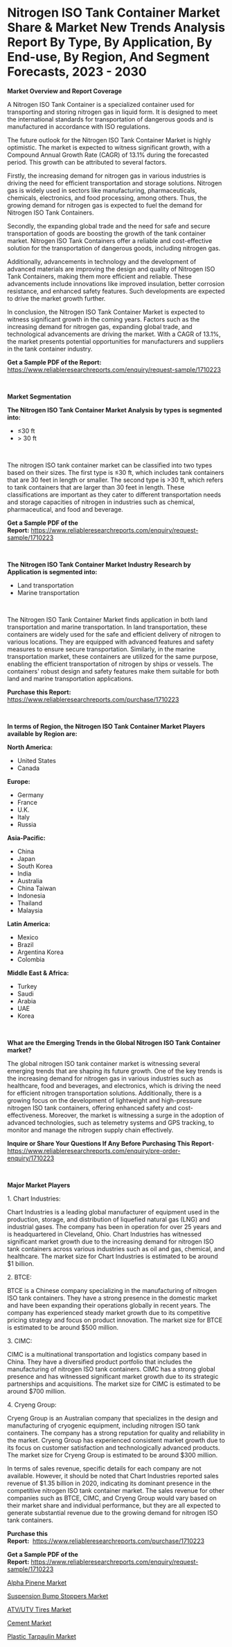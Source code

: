 <p><h1>Nitrogen ISO Tank Container Market Share & Market New Trends Analysis Report By Type, By Application, By End-use, By Region, And Segment Forecasts, 2023 - 2030</h1></p><p><strong>Market Overview and Report Coverage</strong></p>
<p><p>A Nitrogen ISO Tank Container is a specialized container used for transporting and storing nitrogen gas in liquid form. It is designed to meet the international standards for transportation of dangerous goods and is manufactured in accordance with ISO regulations.</p><p>The future outlook for the Nitrogen ISO Tank Container Market is highly optimistic. The market is expected to witness significant growth, with a Compound Annual Growth Rate (CAGR) of 13.1% during the forecasted period. This growth can be attributed to several factors.</p><p>Firstly, the increasing demand for nitrogen gas in various industries is driving the need for efficient transportation and storage solutions. Nitrogen gas is widely used in sectors like manufacturing, pharmaceuticals, chemicals, electronics, and food processing, among others. Thus, the growing demand for nitrogen gas is expected to fuel the demand for Nitrogen ISO Tank Containers.</p><p>Secondly, the expanding global trade and the need for safe and secure transportation of goods are boosting the growth of the tank container market. Nitrogen ISO Tank Containers offer a reliable and cost-effective solution for the transportation of dangerous goods, including nitrogen gas.</p><p>Additionally, advancements in technology and the development of advanced materials are improving the design and quality of Nitrogen ISO Tank Containers, making them more efficient and reliable. These advancements include innovations like improved insulation, better corrosion resistance, and enhanced safety features. Such developments are expected to drive the market growth further.</p><p>In conclusion, the Nitrogen ISO Tank Container Market is expected to witness significant growth in the coming years. Factors such as the increasing demand for nitrogen gas, expanding global trade, and technological advancements are driving the market. With a CAGR of 13.1%, the market presents potential opportunities for manufacturers and suppliers in the tank container industry.</p></p>
<p><strong>Get a Sample PDF of the Report:</strong> <a href="https://www.reliableresearchreports.com/enquiry/request-sample/1710223">https://www.reliableresearchreports.com/enquiry/request-sample/1710223</a></p>
<p>&nbsp;</p>
<p><strong>Market Segmentation</strong></p>
<p><strong>The Nitrogen ISO Tank Container Market Analysis by types is segmented into:</strong></p>
<p><ul><li>≤30 ft</li><li>> 30 ft</li></ul></p>
<p>&nbsp;</p>
<p><p>The nitrogen ISO tank container market can be classified into two types based on their sizes. The first type is ≤30 ft, which includes tank containers that are 30 feet in length or smaller. The second type is >30 ft, which refers to tank containers that are larger than 30 feet in length. These classifications are important as they cater to different transportation needs and storage capacities of nitrogen in industries such as chemical, pharmaceutical, and food and beverage.</p></p>
<p><strong>Get a Sample PDF of the Report:</strong>&nbsp;<a href="https://www.reliableresearchreports.com/enquiry/request-sample/1710223">https://www.reliableresearchreports.com/enquiry/request-sample/1710223</a></p>
<p>&nbsp;</p>
<p><strong>The Nitrogen ISO Tank Container Market Industry Research by Application is segmented into:</strong></p>
<p><ul><li>Land transportation</li><li>Marine transportation</li></ul></p>
<p>&nbsp;</p>
<p><p>The Nitrogen ISO Tank Container Market finds application in both land transportation and marine transportation. In land transportation, these containers are widely used for the safe and efficient delivery of nitrogen to various locations. They are equipped with advanced features and safety measures to ensure secure transportation. Similarly, in the marine transportation market, these containers are utilized for the same purpose, enabling the efficient transportation of nitrogen by ships or vessels. The containers' robust design and safety features make them suitable for both land and marine transportation applications.</p></p>
<p><strong>Purchase this Report:</strong>&nbsp; <a href="https://www.reliableresearchreports.com/purchase/1710223">https://www.reliableresearchreports.com/purchase/1710223</a></p>
<p>&nbsp;</p>
<p><strong>In terms of Region, the Nitrogen ISO Tank Container Market Players available by Region are:</strong></p>
<p>
    <p> <strong> North America: </strong>
        <ul>
            <li>United States</li>
            <li>Canada</li>
        </ul>
        </p> 
    <p> <strong> Europe: </strong>
        <ul>
            <li>Germany</li>
            <li>France</li>
            <li>U.K.</li>
            <li>Italy</li>
            <li>Russia</li>
        </ul>
        </p> 
    <p> <strong> Asia-Pacific: </strong>
        <ul>
            <li>China</li>
            <li>Japan</li>
            <li>South Korea</li>
            <li>India</li>
            <li>Australia</li>
            <li>China Taiwan</li>
            <li>Indonesia</li>
            <li>Thailand</li>
            <li>Malaysia</li>
        </ul>
        </p> 
    <p> <strong> Latin America: </strong>
        <ul>
            <li>Mexico</li>
            <li>Brazil</li>
            <li>Argentina Korea</li>
            <li>Colombia</li>
        </ul>
        </p> 
    <p> <strong> Middle East & Africa: </strong>
        <ul>
            <li>Turkey</li>
            <li>Saudi</li>
            <li>Arabia</li>
            <li>UAE</li>
            <li>Korea</li>
        </ul>
    </p>
    </p>
<p>&nbsp;</p>
<p><strong>What are the Emerging Trends in the Global Nitrogen ISO Tank Container market?</strong></p>
<p><p>The global nitrogen ISO tank container market is witnessing several emerging trends that are shaping its future growth. One of the key trends is the increasing demand for nitrogen gas in various industries such as healthcare, food and beverages, and electronics, which is driving the need for efficient nitrogen transportation solutions. Additionally, there is a growing focus on the development of lightweight and high-pressure nitrogen ISO tank containers, offering enhanced safety and cost-effectiveness. Moreover, the market is witnessing a surge in the adoption of advanced technologies, such as telemetry systems and GPS tracking, to monitor and manage the nitrogen supply chain effectively.</p></p>
<p><strong>Inquire or Share Your Questions If Any Before Purchasing This Report</strong>- <a href="https://www.reliableresearchreports.com/enquiry/pre-order-enquiry/1710223">https://www.reliableresearchreports.com/enquiry/pre-order-enquiry/1710223</a></p>
<p>&nbsp;</p>
<p><strong>Major Market Players</strong></p>
<p><p>1. Chart Industries:</p><p>Chart Industries is a leading global manufacturer of equipment used in the production, storage, and distribution of liquefied natural gas (LNG) and industrial gases. The company has been in operation for over 25 years and is headquartered in Cleveland, Ohio. Chart Industries has witnessed significant market growth due to the increasing demand for nitrogen ISO tank containers across various industries such as oil and gas, chemical, and healthcare. The market size for Chart Industries is estimated to be around $1 billion.</p><p>2. BTCE:</p><p>BTCE is a Chinese company specializing in the manufacturing of nitrogen ISO tank containers. They have a strong presence in the domestic market and have been expanding their operations globally in recent years. The company has experienced steady market growth due to its competitive pricing strategy and focus on product innovation. The market size for BTCE is estimated to be around $500 million.</p><p>3. CIMC:</p><p>CIMC is a multinational transportation and logistics company based in China. They have a diversified product portfolio that includes the manufacturing of nitrogen ISO tank containers. CIMC has a strong global presence and has witnessed significant market growth due to its strategic partnerships and acquisitions. The market size for CIMC is estimated to be around $700 million.</p><p>4. Cryeng Group:</p><p>Cryeng Group is an Australian company that specializes in the design and manufacturing of cryogenic equipment, including nitrogen ISO tank containers. The company has a strong reputation for quality and reliability in the market. Cryeng Group has experienced consistent market growth due to its focus on customer satisfaction and technologically advanced products. The market size for Cryeng Group is estimated to be around $300 million.</p><p>In terms of sales revenue, specific details for each company are not available. However, it should be noted that Chart Industries reported sales revenue of $1.35 billion in 2020, indicating its dominant presence in the competitive nitrogen ISO tank container market. The sales revenue for other companies such as BTCE, CIMC, and Cryeng Group would vary based on their market share and individual performance, but they are all expected to generate substantial revenue due to the growing demand for nitrogen ISO tank containers.</p></p>
<p><strong>Purchase this Report:</strong>&nbsp;&nbsp;<a href="https://www.reliableresearchreports.com/purchase/1710223">https://www.reliableresearchreports.com/purchase/1710223</a></p>
<p></p>
<p><strong>Get a Sample PDF of the Report:</strong>&nbsp;<a href="https://www.reliableresearchreports.com/enquiry/request-sample/1710223">https://www.reliableresearchreports.com/enquiry/request-sample/1710223</a></p>
<p><p><a href="https://www.linkedin.com/pulse/alpha-pinene-market-research-report-provides-thorough-tgbye/">Alpha Pinene Market</a></p><p><a href="https://medium.com/@elenaglover2023/suspension-bump-stoppers-market-share-evolution-and-market-growth-trends-2023-2030-465bc54fc9b9">Suspension Bump Stoppers Market</a></p><p><a href="https://medium.com/@haileeferry/atv-utv-tires-market-insight-market-trends-growth-forecasted-from-2023-to-2030-56bbe170d12b">ATV/UTV Tires Market</a></p><p><a href="https://www.linkedin.com/pulse/cement-market-research-report-provides-thorough-industry-wmk0e/">Cement Market</a></p><p><a href="https://www.linkedin.com/pulse/plastic-tarpaulin-market-size-share-global-analysis-report-oi8we/">Plastic Tarpaulin Market</a></p></p>